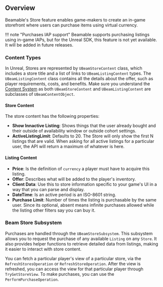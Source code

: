 ## Overview
Beamable's Store feature enables game-makers to create an in-game storefront where users can purchase items using virtual currency.

!!! note "Purchases IAP support"
    Beamable supports purchasing listings using in-game IAPs, but for the Unreal SDK, this feature is not yet available. It will be added in future releases.

### Content Types
In Unreal, Stores are represented by `UBeamStoreContent` class, which includes a store title and a list of links to `UBeamListingContent` types. The `UBeamListingContent` class contains all the details about the offer, such as player requirements, costs, and benefits. Make sure you understand the [Content System](../features/content.md) as both `UBeamStoreContent` and `UBeamListingContent` are subclasses of `UBeamContentObject`.

#### Store Content
The store content has the following properties:
- **Show Innactive Listing**: Shows things that the user already bought and their outside of availability window or outside cohort settings.
- **ActiveListingLimit**: Defaults to 20. The Store will only show the first N listings that are valid. When asking for all active listings for a particular user, the API will return a maximum of whatever is here.
#### Listing Content
- **Price**: Is the definition of `currency` a player must have to acquire this listing.
- **Offer**: Describes what will be added to the player's inventory.
- **Client Data**: Use this to store information specific to your game's UI in a way that you can parse and display.
- **DateTime**: Is an active period is an ISO-8601 string.
- **Purchase Limit**: Number of times the listing is purchasable by the same user. Since its optional, absent means infinite purchases allowed while the listing other filters say you can buy it.
### Beam Store Subsystem
Purchases are handled through the `UBeamStoreSubsystem`. This subsystem allows you to request the purchase of any available `Listing` on any `Store`. It also provides helper functions to retrieve detailed data from listings, making it easier to interact with store content.

You can fetch a particular player's view of a particular store, via the `RefreshStoresOperation` or `RefreshStoreOperation`. After the view is refreshed, you can access the view for that particular player through `TryGetStoreView`. To make purchases, you can use the `PerformPurchaseOperation`.